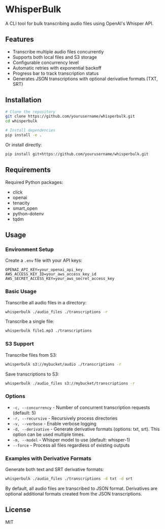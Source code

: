 # WhisperBulk

A CLI tool for bulk transcribing audio files using OpenAI's Whisper API.

## Features

- Transcribe multiple audio files concurrently
- Supports both local files and S3 storage
- Configurable concurrency level
- Automatic retries with exponential backoff
- Progress bar to track transcription status
- Generates JSON transcriptions with optional derivative formats (TXT, SRT)

## Installation

```bash
# Clone the repository
git clone https://github.com/yourusername/whisperbulk.git
cd whisperbulk

# Install dependencies
pip install -e .
```

Or install directly:

```bash
pip install git+https://github.com/yourusername/whisperbulk.git
```

## Requirements

Required Python packages:
- click
- openai
- tenacity
- smart_open
- python-dotenv
- tqdm

## Usage

### Environment Setup

Create a `.env` file with your API keys:

```
OPENAI_API_KEY=your_openai_api_key
AWS_ACCESS_KEY_ID=your_aws_access_key_id
AWS_SECRET_ACCESS_KEY=your_aws_secret_access_key
```

### Basic Usage

Transcribe all audio files in a directory:

```bash
whisperbulk ./audio_files ./transcriptions -r
```

Transcribe a single file:

```bash
whisperbulk file1.mp3 ./transcriptions
```

### S3 Support

Transcribe files from S3:

```bash
whisperbulk s3://mybucket/audio ./transcriptions -r
```

Save transcriptions to S3:

```bash
whisperbulk ./audio_files s3://mybucket/transcriptions -r
```

### Options

- `-c, --concurrency` - Number of concurrent transcription requests (default: 5)
- `-r, --recursive` - Recursively process directories
- `-v, --verbose` - Enable verbose logging
- `-d, --derivative` - Generate derivative formats (options: txt, srt). This option can be used multiple times.
- `-m, --model` - Whisper model to use (default: whisper-1)
- `--force` - Process all files regardless of existing outputs

### Examples with Derivative Formats

Generate both text and SRT derivative formats:

```bash
whisperbulk ./audio_files ./transcriptions -d txt -d srt
```

By default, all audio files are transcribed to JSON format. Derivatives are optional additional formats created from the JSON transcriptions.

## License

MIT